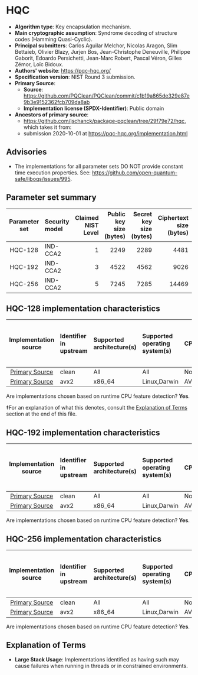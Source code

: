 # HQC

- **Algorithm type**: Key encapsulation mechanism.
- **Main cryptographic assumption**: Syndrome decoding of structure codes (Hamming Quasi-Cyclic).
- **Principal submitters**: Carlos Aguilar Melchor, Nicolas Aragon, Slim Bettaieb, Olivier Blazy, Jurjen Bos, Jean-Christophe Deneuville, Philippe Gaborit, Edoardo Persichetti, Jean-Marc Robert, Pascal Véron, Gilles Zémor, Loïc Bidoux.
- **Authors' website**: https://pqc-hqc.org/
- **Specification version**: NIST Round 3 submission.
- **Primary Source**<a name="primary-source"></a>:
  - **Source**: https://github.com/PQClean/PQClean/commit/c1b19a865de329e87e9b3e9152362fcb709da8ab
  - **Implementation license (SPDX-Identifier)**: Public domain
- **Ancestors of primary source**:
  - https://github.com/jschanck/package-pqclean/tree/29f79e72/hqc, which takes it from:
  - submission 2020-10-01 at https://pqc-hqc.org/implementation.html

## Advisories

- The implementations for all parameter sets DO NOT provide constant time execution properties. See: https://github.com/open-quantum-safe/liboqs/issues/995.

## Parameter set summary

|  Parameter set  | Security model   |   Claimed NIST Level |   Public key size (bytes) |   Secret key size (bytes) |   Ciphertext size (bytes) |   Shared secret size (bytes) |
|:---------------:|:-----------------|---------------------:|--------------------------:|--------------------------:|--------------------------:|-----------------------------:|
|     HQC-128     | IND-CCA2         |                    1 |                      2249 |                      2289 |                      4481 |                           64 |
|     HQC-192     | IND-CCA2         |                    3 |                      4522 |                      4562 |                      9026 |                           64 |
|     HQC-256     | IND-CCA2         |                    5 |                      7245 |                      7285 |                     14469 |                           64 |

## HQC-128 implementation characteristics

|       Implementation source       | Identifier in upstream   | Supported architecture(s)   | Supported operating system(s)   | CPU extension(s) used   | No branching-on-secrets claimed?   | No branching-on-secrets checked by valgrind?   | Large stack usage?‡   |
|:---------------------------------:|:-------------------------|:----------------------------|:--------------------------------|:------------------------|:-----------------------------------|:-----------------------------------------------|:----------------------|
| [Primary Source](#primary-source) | clean                    | All                         | All                             | None                    | True                               | True                                           | False                 |
| [Primary Source](#primary-source) | avx2                     | x86\_64                     | Linux,Darwin                    | AVX2,BMI1,PCLMULQDQ     | False                              | True                                           | False                 |

Are implementations chosen based on runtime CPU feature detection? **Yes**.

 ‡For an explanation of what this denotes, consult the [Explanation of Terms](#explanation-of-terms) section at the end of this file.

## HQC-192 implementation characteristics

|       Implementation source       | Identifier in upstream   | Supported architecture(s)   | Supported operating system(s)   | CPU extension(s) used   | No branching-on-secrets claimed?   | No branching-on-secrets checked by valgrind?   | Large stack usage?   |
|:---------------------------------:|:-------------------------|:----------------------------|:--------------------------------|:------------------------|:-----------------------------------|:-----------------------------------------------|:---------------------|
| [Primary Source](#primary-source) | clean                    | All                         | All                             | None                    | True                               | True                                           | False                |
| [Primary Source](#primary-source) | avx2                     | x86\_64                     | Linux,Darwin                    | AVX2,BMI1,PCLMULQDQ     | False                              | True                                           | False                |

Are implementations chosen based on runtime CPU feature detection? **Yes**.

## HQC-256 implementation characteristics

|       Implementation source       | Identifier in upstream   | Supported architecture(s)   | Supported operating system(s)   | CPU extension(s) used   | No branching-on-secrets claimed?   | No branching-on-secrets checked by valgrind?   | Large stack usage?   |
|:---------------------------------:|:-------------------------|:----------------------------|:--------------------------------|:------------------------|:-----------------------------------|:-----------------------------------------------|:---------------------|
| [Primary Source](#primary-source) | clean                    | All                         | All                             | None                    | True                               | True                                           | False                |
| [Primary Source](#primary-source) | avx2                     | x86\_64                     | Linux,Darwin                    | AVX2,BMI1,PCLMULQDQ     | False                              | True                                           | True                 |

Are implementations chosen based on runtime CPU feature detection? **Yes**.

## Explanation of Terms

- **Large Stack Usage**: Implementations identified as having such may cause failures when running in threads or in constrained environments.